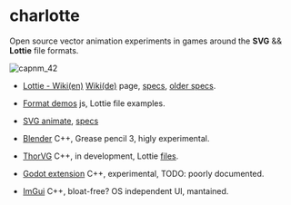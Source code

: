 # charlotte

Open source vector animation experiments in games around the **SVG** && **Lottie** file formats.

![capnm_42](https://github.com/capnm/charlotte/assets/4047289/ea385420-d5b9-4ece-aeed-988fd0123527)

- [Lottie - Wiki(en)](https://en.wikipedia.org/wiki/Lottie_(file_format)) [Wiki(de)](https://de.wikipedia.org/wiki/Lottie_(Grafikformat)) page, [specs](https://lottiefiles.github.io/lottie-docs/concepts/), [older specs](https://github.com/lottie-animation-community/docs/blob/main/Lottie_Specification.md).
- [Format demos](https://github.com/airbnb/lottie-web/tree/master/demo) js, Lottie file examples.

- [SVG animate](https://developer.mozilla.org/en-US/docs/Web/SVG/Element/animate), [specs](https://svgwg.org/specs/animations/#AnimateElement)

- [Blender](https://code.blender.org/2023/05/the-next-big-step-grease-pencil-3-0/) C++, Grease pencil 3, higly experimental.
- [ThorVG](https://github.com/thorvg/thorvg/tree/main/src/loaders/lottie) C++, in development, Lottie [files](https://github.com/thorvg/thorvg/tree/main/src/examples/images).
- [Godot extension](https://github.com/godotengine/godot-cpp) C++, experimental, TODO: poorly documented.
- [ImGui](https://github.com/ocornut/imgui) C++, bloat-free? OS independent UI, mantained.
